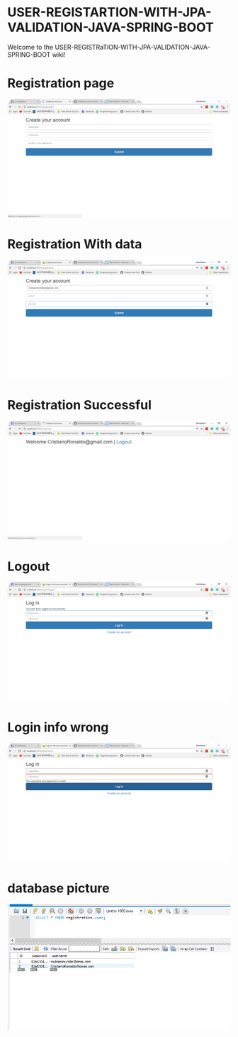 # USER-REGISTARTION-WITH-JPA-VALIDATION-JAVA-SPRING-BOOT
Welcome to the USER-REGISTRaTION-WITH-JPA-VALIDATION-JAVA-SPRING-BOOT wiki!
# Registration page
![](https://github.com/Muhaiminur/USER-REGISTARTION-WITH-JPA-VALIDATION-JAVA-SPRING-BOOT/blob/master/Registration.PNG)
# Registration With data
![](https://github.com/Muhaiminur/USER-REGISTARTION-WITH-JPA-VALIDATION-JAVA-SPRING-BOOT/blob/master/Registration%20with%20data.PNG)
# Registration Successful
![](https://github.com/Muhaiminur/USER-REGISTARTION-WITH-JPA-VALIDATION-JAVA-SPRING-BOOT/blob/master/Succesfull%20Registration.PNG)
# Logout
![](https://github.com/Muhaiminur/USER-REGISTARTION-WITH-JPA-VALIDATION-JAVA-SPRING-BOOT/blob/master/After%20Logout.PNG)
# Login info wrong
![](https://github.com/Muhaiminur/USER-REGISTARTION-WITH-JPA-VALIDATION-JAVA-SPRING-BOOT/blob/master/Login%20error.PNG)
# database picture
![](https://github.com/Muhaiminur/USER-REGISTARTION-WITH-JPA-VALIDATION-JAVA-SPRING-BOOT/blob/master/Database%20pic.PNG)
